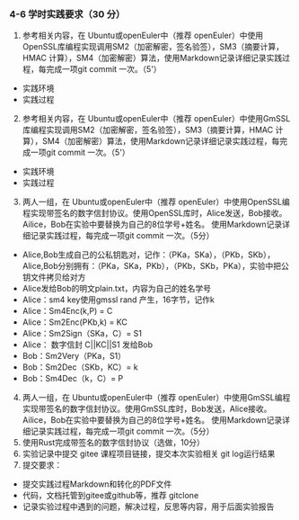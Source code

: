 ### 4-6 学时实践要求（30 分）

1. 参考相关内容，在 Ubuntu或openEuler中（推荐 openEuler）中使用OpenSSL库编程实现调用SM2（加密解密，签名验签），SM3（摘要计算，HMAC 计算），SM4（加密解密）算法，使用Markdown记录详细记录实践过程，每完成一项git commit 一次。（5'）
- 实践环境
- 实践过程
2. 参考相关内容，在 Ubuntu或openEuler中（推荐 openEuler）中使用GmSSL库编程实现调用SM2（加密解密，签名验签），SM3（摘要计算，HMAC 计算），SM4（加密解密）算法，使用Markdown记录详细记录实践过程，每完成一项git commit 一次。（5'）
- 实践环境
- 实践过程
3. 两人一组，在 Ubuntu或openEuler中（推荐 openEuler）中使用OpenSSL编程实现带签名的数字信封协议。使用OpenSSL库时，Alice发送，Bob接收。Ailice，Bob在实验中要替换为自己的8位学号+姓名。 使用Markdown记录详细记录实践过程，每完成一项git commit 一次。（5分）

- Alice,Bob生成自己的公私钥匙对，记作：（PKa，SKa），（PKb，SKb），Alice,Bob分别拥有：（PKa，SKa，PKb），（PKb，SKb，PKa），实验中把公钥文件拷贝给对方
- Alice发给Bob的明文plain.txt，内容为自己的姓名学号
- Alice：sm4 key使用gmssl rand 产生，16字节，记作k
- Alice：Sm4Enc(k,P) = C
- Alice：Sm2Enc(PKb,k) = KC
- Alice：Sm2Sign（SKa，C）= S1
- Alice： 数字信封 C||KC||S1  发给Bob
- Bob：Sm2Very（PKa，S1）
- Bob：Sm2Dec（SKb，KC）= k
- Bob：Sm4Dec（k，C）= P

4. 两人一组，在 Ubuntu或openEuler中（推荐 openEuler）中使用GmSSL编程实现带签名的数字信封协议。使用GmSSL库时，Bob发送，Alice接收。Ailice，Bob在实验中要替换为自己的8位学号+姓名。 使用Markdown记录详细记录实践过程，每完成一项git commit 一次。（5分）
5. 使用Rust完成带签名的数字信封协议（选做，10分）
6. 实验记录中提交 gitee 课程项目链接，提交本次实验相关 git log运行结果
7. 提交要求：

- 提交实践过程Markdown和转化的PDF文件
- 代码，文档托管到gitee或github等，推荐 gitclone
- 记录实验过程中遇到的问题，解决过程，反思等内容，用于后面实验报告